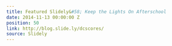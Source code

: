 ```yaml
---
title: Featured Slidely&#58; Keep the Lights On Afterschool
date: 2014-11-13 00:00:00 Z
position: 50
link: http://blog.slide.ly/dcscores/
source: Slidely
---
```


